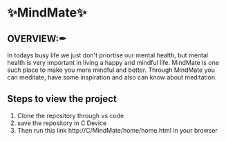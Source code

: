 # ✨MindMate✨

## OVERVIEW:✒
In todays busy life we just don't priortise our mental health, but mental health is very important in living a happy and mindful life.
MindMate is one such place to make you more mindful and better.
Through MindMate you can meditate, have some inspiration and also can know about meditation.

## Steps to view the project
1. Clone the repository through vs code
2. save the repository in C Device
3. Then run this link http://C/MindMate/home/home.html in your browser 
